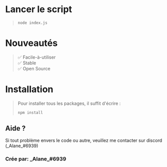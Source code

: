 # Lancer le script
> ```bash
> node index.js
> ```
# Nouveautés 
> ✅ Facile-à-utiliser <br>
> ✅ Stable <br>
> ✅ Open Source <br>
# Installation
> Pour installer tous les packages, il suffit d'écrire :
> ```bash
> npm install
> ```
## Aide ?
Si tout problème envers le code ou autre, veuillez me contacter sur discord (\_Alane\_#6939)

### Crée par: \_Alane\_#6939